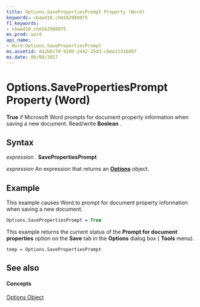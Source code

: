 ```yaml
---
title: Options.SavePropertiesPrompt Property (Word)
keywords: vbawd10.chm162988075
f1_keywords:
- vbawd10.chm162988075
ms.prod: word
api_name:
- Word.Options.SavePropertiesPrompt
ms.assetid: da2bbc7d-920d-2442-25d3-c6ee11316097
ms.date: 06/08/2017
---
```



# Options.SavePropertiesPrompt Property (Word)

 **True** if Microsoft Word prompts for document property information when saving a new document. Read/write **Boolean** .


## Syntax

 _expression_ . **SavePropertiesPrompt**

 _expression_ An expression that returns an **[Options](options-object-word.md)** object.


## Example

This example causes Word to prompt for document property information when saving a new document.


```vb
Options.SavePropertiesPrompt = True
```

This example returns the current status of the **Prompt for document properties** option on the **Save** tab in the **Options** dialog box ( **Tools** menu).




```
temp = Options.SavePropertiesPrompt
```


## See also


#### Concepts


[Options Object](options-object-word.md)

